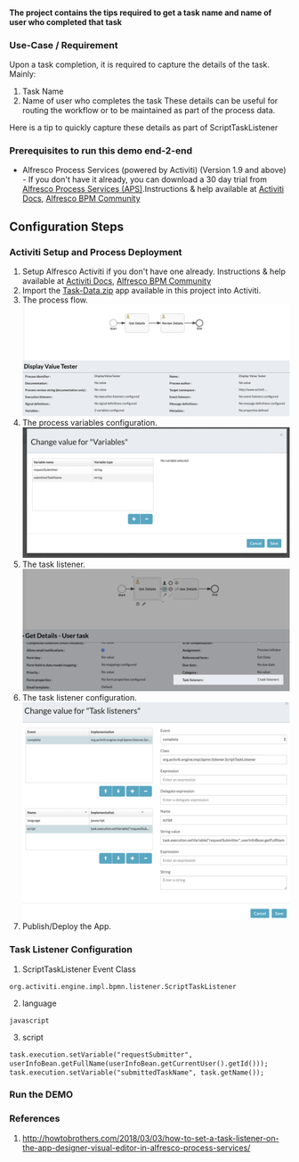 #### The project contains the tips required to get a task name and name of user who completed that task

### Use-Case / Requirement
Upon a task completion, it is required to capture the details of the task. Mainly:
1. Task Name
2. Name of user who completes the task
These details can be useful for routing the workflow or to be maintained as part of the process data.

Here is a tip to quickly capture these details as part of ScriptTaskListener


### Prerequisites to run this demo end-2-end

* Alfresco Process Services (powered by Activiti) (Version 1.9 and above) - If you don't have it already, you can download a 30 day trial from [Alfresco Process Services (APS)](https://www.alfresco.com/products/business-process-management/alfresco-activiti).Instructions & help available at [Activiti Docs](http://docs.alfresco.com/activiti/docs/), [Alfresco BPM Community](https://community.alfresco.com/community/bpm)


## Configuration Steps

### Activiti Setup and Process Deployment
1. Setup Alfresco Activiti if you don't have one already. Instructions & help available at [Activiti Docs](http://docs.alfresco.com/activiti/docs/), [Alfresco BPM Community](https://community.alfresco.com/community/bpm)
2. Import the [Task-Data.zip](Task-Data.zip) app available in this project into Activiti.
3. The process flow.  ![Process-Flow](Process-Flow.png)
4. The process variables configuration. ![Process-Variables](Process-Variables.png)
5. The task listener. ![Task-Listener](Task-Listener.png)
6. The task listener configuration. ![Task-Listener-Configuration](Task-Listener-Configuration.png)
7. Publish/Deploy the App.

### Task Listener Configuration
1. ScriptTaskListener Event Class
```
org.activiti.engine.impl.bpmn.listener.ScriptTaskListener
```
2. language
```
javascript
```

3. script
```
task.execution.setVariable("requestSubmitter", userInfoBean.getFullName(userInfoBean.getCurrentUser().getId())); task.execution.setVariable("submittedTaskName", task.getName());
```

### Run the DEMO

### References
1. http://howtobrothers.com/2018/03/03/how-to-set-a-task-listener-on-the-app-designer-visual-editor-in-alfresco-process-services/
